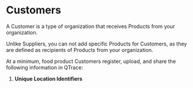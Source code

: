 # Customers

A Customer is a type of organization that receives Products from your organization.

Unlike Suppliers, you can not add specific Products for Customers, as they are defined as recipients of Products from your organization.

At a minimum, food product Customers register, upload, and share the following information in QTrace:

1. **Unique Location Identifiers**


